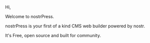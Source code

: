 Hi,

Welcome to nostrPress.

nostrPress is your first of a kind CMS web builder powered by nostr.

It's Free, open source and built for community.